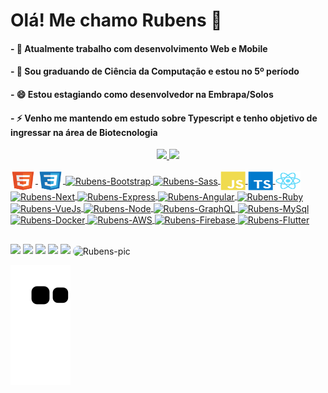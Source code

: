<div><h1>Olá! Me chamo Rubens 👋</h1> 
<h4>- 🔭 Atualmente trabalho com desenvolvimento Web e Mobile</h4>
<h4>- 💬 Sou graduando de Ciência da Computação e estou no 5º período</h4>
<h4>- 😄 Estou estagiando como desenvolvedor na Embrapa/Solos</h4>
<h4>- ⚡ Venho me mantendo em estudo sobre Typescript e tenho objetivo de ingressar na área de Biotecnologia</h4>
</div>
<div align="center">
<a href="https://github.com/rubens-correa">
<img height="150em" src="https://github-readme-stats.vercel.app/api?username=rubens-correa&show_icons=true&theme=dracula&include_all_commits=true&count_private=true"/>
<img height="150em" src="https://github-readme-stats.vercel.app/api/top-langs/?username=rubens-correa&layout=compact&langs_count=7&theme=dracula"/>
</div>
<div style="display: inline_block"><br>
<img align="center" alt="Rubens-HTML" height="30" width="40" src="https://raw.githubusercontent.com/devicons/devicon/master/icons/html5/html5-original.svg">
<img align="center" alt="Rubens-CSS" height="30" width="40" src="https://raw.githubusercontent.com/devicons/devicon/master/icons/css3/css3-original.svg">
<img align="center" alt="Rubens-Bootstrap" height="30" width="40" src="https://user-images.githubusercontent.com/87000522/171234870-82bcea38-7716-481c-a4c9-349c75277db1.svg">
  <img align="center" alt="Rubens-Sass" height="30" width="40" src="https://user-images.githubusercontent.com/87000522/171235764-924ef6e8-c317-41b2-9ffa-78353b7f2f5b.svg">
  <img align="center" alt="Rubens-Js" height="30" width="40" src="https://raw.githubusercontent.com/devicons/devicon/master/icons/javascript/javascript-plain.svg">
  <img align="center" alt="Rubens-Ts" height="30" width="40" src="https://raw.githubusercontent.com/devicons/devicon/master/icons/typescript/typescript-plain.svg">
   <img align="center" alt="Rubens-React" height="30" width="40" src="https://raw.githubusercontent.com/devicons/devicon/master/icons/react/react-original.svg">
  <img align="center" alt="Rubens-Next" height="30" width="40" src="https://user-images.githubusercontent.com/87000522/171236200-6d74f986-5e54-431f-b237-df3f19a71e0c.svg">
<img align="center" alt="Rubens-Express" height="30" width="40" src="https://user-images.githubusercontent.com/87000522/171234875-e340d182-f5b9-4815-9c11-ffddf353345c.svg">
  <img align="center" alt="Rubens-Angular" height="30" width="40" src="https://user-images.githubusercontent.com/87000522/171234867-f5ee9ba5-7d7b-4b31-ad51-1aa147f5700b.svg">
  <img align="center" alt="Rubens-Ruby" height="30" width="40" src="https://user-images.githubusercontent.com/87000522/171234890-fd274fe2-d798-4380-acb9-2cd69cf9e3f5.svg">
  <img align="center" alt="Rubens-VueJs" height="30" width="40" src="https://user-images.githubusercontent.com/87000522/171234891-9c6bde51-ba27-447d-8bf7-54c060842275.svg">
   <img align="center" alt="Rubens-Node" height="40" width="40" src="https://user-images.githubusercontent.com/87000522/171270542-ba911edc-c746-4243-8e82-1c9c2217f0d3.svg">
  <img align="center" alt="Rubens-GraphQL" height="30" width="40" src="https://user-images.githubusercontent.com/87000522/171234883-0ea155a4-f09a-4579-b9f4-0e0d4a71dea8.svg">
  <img align="center" alt="Rubens-MySql" height="30" width="40" src="https://user-images.githubusercontent.com/87000522/171234886-43245dbc-a5b2-411c-809b-2a22a52d2edd.svg">
  <img align="center" alt="Rubens-Docker" height="40" width="50" src="https://user-images.githubusercontent.com/87000522/171234874-ef7d9a12-0d87-4e58-b157-457f99d5ccef.svg">
  <img align="center" alt="Rubens-AWS" height="30" width="40" src="https://user-images.githubusercontent.com/87000522/171234864-113f9913-adf0-4f25-99d4-e64c745a97b3.svg">
  <img align="center" alt="Rubens-Firebase" height="30" width="40" src="https://user-images.githubusercontent.com/87000522/171234877-f8debc43-e8ab-4e05-94a7-cb57f50f3a71.svg">
  <img align="center" alt="Rubens-Flutter" height="30" width="40" src="https://user-images.githubusercontent.com/87000522/171234878-fb9595a9-1e26-40a4-80c6-e89ed1335fb1.svg">
  
</div> 
  
  ##
  
  
  <div>
    <a href="https://wa.me/5521982995513" target="_blank"><img src="https://img.shields.io/badge/WhatsApp-25D366?style=for-the-badge&logo=whatsapp&logoColor=white" target="_blank" target="_blank"></a>
    <a href="https://t.me/RubensDev" target="_blank"><img src="https://img.shields.io/badge/Telegram-2CA5E0?style=for-the-badge&logo=telegram&logoColor=white" target="_blank" target="_blank"></a>
  <a href="https://www.instagram.com/rubens.dev/" target="_blank"><img src="https://img.shields.io/badge/-Instagram-%23E4405F?style=for-the-badge&logo=instagram&logoColor=white" target="_blank"></a>
  <a href = "mailto:kbs.rubens@gmail.com"><img src="https://img.shields.io/badge/-Gmail-%23333?style=for-the-badge&logo=gmail&logoColor=white" target="_blank"></a>
  <a href="https://www.linkedin.com/in/rubens-silva-0b3b75188/" target="_blank"><img src="https://img.shields.io/badge/-LinkedIn-%230077B5?style=for-the-badge&logo=linkedin&logoColor=white" target="_blank"></a>
      <img align="center" alt="Rubens-pic" height="427px" style="border-radius:50px;" src="https://camo.githubusercontent.com/d36ea8a39e4f6ba5ffe30669fd043e042d1063e4738107fc34174b0897563242/68747470733a2f2f7374617469632e636f6c6c65637475692e636f6d2f73686f74732f333235323338352f6a6f622d6f70656e696e672d6c61726765">
   </div>
  
![Snake animation](https://github.com/rubens-correa/rubens-correa/blob/output/github-contribution-grid-snake.svg)
  
